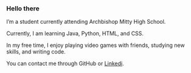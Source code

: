 ### Hello there 

I’m a student currently attending Archbishop Mitty High School.

Currently, I am learning Java, Python, HTML, and CSS.

In my free time, I enjoy playing video games with friends, studying new skills, and writing code.

You can contact me through GitHub or [Linkedi](https://www.linkedin.com/in/prasiddh-p-a4738a1b0/).

<!--
**prapooskur/prapooskur** is a ✨ _special_ ✨ repository because its `README.md` (this file) appears on your GitHub profile.

Here are some ideas to get you started:

- 🔭 I’m currently working on ...
- 🌱 I’m currently learning ...
- 👯 I’m looking to collaborate on ...
- 🤔 I’m looking for help with ...
- 💬 Ask me about ...
- 📫 How to reach me: ...
- 😄 Pronouns: ...
- ⚡ Fun fact: ...
-->
